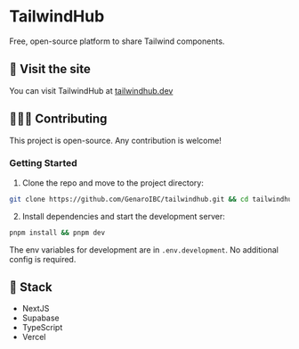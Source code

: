# TailwindHub

Free, open-source platform to share Tailwind components.

## 🔗 Visit the site

You can visit TailwindHub at [tailwindhub.dev](https://tailwindhub.dev/)

## 🧑‍🤝‍🧑 Contributing

This project is open-source. Any contribution is welcome!

### Getting Started

1. Clone the repo and move to the project directory:

```bash
git clone https://github.com/GenaroIBC/tailwindhub.git && cd tailwindhub
```

2. Install dependencies and start the development server:

```bash
pnpm install && pnpm dev
```

The env variables for development are in `.env.development`. No additional config is required.

## 🚀 Stack

- NextJS
- Supabase
- TypeScript
- Vercel
